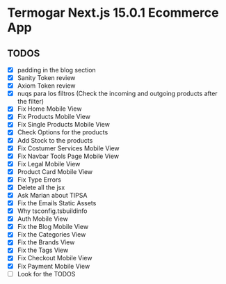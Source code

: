 # Termogar Next.js 15.0.1 Ecommerce App

## TODOS

- [x] padding in the blog section
- [x] Sanity Token review
- [x] Axiom Token review
- [x] nuqs para los filtros (Check the incoming and outgoing products after the filter)
- [x] Fix Home Mobile View
- [x] Fix Products Mobile View
- [x] Fix Single Products Mobile View
- [x] Check Options for the products
- [x] Add Stock to the products
- [x] Fix Costumer Services Mobile View
- [x] Fix Navbar Tools Page Mobile View
- [x] Fix Legal Mobile View
- [x] Product Card Mobile View
- [x] Fix Type Errors
- [x] Delete all the jsx
- [x] Ask Marian about TIPSA
- [x] Fix the Emails Static Assets
- [x] Why tsconfig.tsbuildinfo
- [x] Auth Mobile View
- [x] Fix the Blog Mobile View
- [x] Fix the Categories View
- [x] Fix the Brands View
- [x] Fix the Tags View
- [x] Fix Checkout Mobile View
- [x] Fix Payment Mobile View
- [ ] Look for the TODOS
